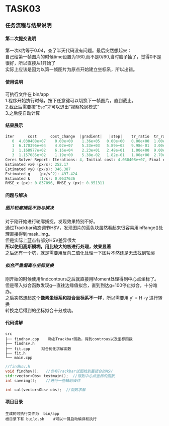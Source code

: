 # TASK03 
### 任务流程与结果说明
#### 第二次提交说明
第一次k约等于0.04，查了半天代码没有问题。最后突然想起来：  
自己给第一帧图片的时候time设置为1/60,而不是0/60,当时脑子抽了，觉得0不是很好，所以直接从1开始了  
实际上应该是因为以第一帧图片为原点开始建立坐标系，所以出错。  
#### 使用说明
可执行文件在 bin/app  
1.程序开始执行时候，按下任意键可以切换下一帧图片，直到截止。    
2.截止后需要按“Esc”才可以退出“视察轮廓模式”  
3.之后便自动计算
#### 结果展示
``` cpp
iter      cost      cost_change  |gradient|   |step|    tr_ratio  tr_radius  ls_iter  iter_time  total_time
   0  4.030408e+07    0.00e+00    1.36e+05   0.00e+00   0.00e+00  1.00e+04        0    2.83e-03    2.88e-03
   1  6.170396e+04    4.02e+07    5.33e+03   5.89e+02   9.98e-01  3.00e+04        1    5.30e-03    8.21e-03
   2  1.168977e+02    6.16e+04    2.23e+01   2.48e+01   1.00e+00  9.00e+04        1    2.88e-03    1.11e-02
   3  1.157085e+02    1.19e+00    5.38e-02   1.82e-01   1.00e+00  2.70e+05        1    2.88e-03    1.40e-02
Ceres Solver Report: Iterations: 4, Initial cost: 4.030408e+07, Final cost: 1.157085e+02, Termination: CONVERGENCE
Estimated vx0 (px/s): 252.17
Estimated vy0 (px/s): 346.387
Estimated g    (px/s^2): 497.424
Estimated k    (1/s): 0.0637636
RMSE_x (px): 0.837896, RMSE_y (px): 0.951311
```

#### 问题与解决
##### 图片轮廓捕捉不到与解决
对于刚开始进行轮廓捕捉，发现效果特别不好。  
通过Trackbar动态调节HSV，发现图片的蓝色块虽然看起来很容易用inRange()处理直接得到mask_img。  
但是实际上蓝点各部分HSV差异很大  
**所以使用高斯模糊，用比较大的核进行处理，效果显著**  
之后还有一个坑，就是需要用反向二值化处理一下图片不然还是无法找到轮廓
##### 拟合严重偏离与坐标变换
刚开始的时候使用findcontours之后就直接用Moment处理得到中心点坐标了。    
但是带入拟合函数发现g一直往边缘值拟合，直到到达g=100停止拟合，十分难办。  
之后突然想起这个**像素坐标系和拟合坐标系不一样**，所以需要用 y' = H -y  进行转换  
转换之后得到的坐标拟合十分成功。
#### 代码讲解
```
src
├── findhsv.cpp    动态Trackbar函数，得到controus以及坐标函数
├── findhsv.h
├── fit.cpp     拟合优化求解函数
├── fit.h
└── main.cpp
```
``` c++
//findhsv.h
void findhsv();   //含有Trackbar试图找到最适合的HSV
std::vector<Obs> testmain();  //得到中心点坐标的函数
int saveimg();    //进行一些辅助操作
```
``` c++
int cal(vector<Obs> obs);  //函数求解
```
#### 项目目录
```
生成的可执行文件为  bin/app  
根目录下有 build.sh    #可以一键启动编译和执行
```
  